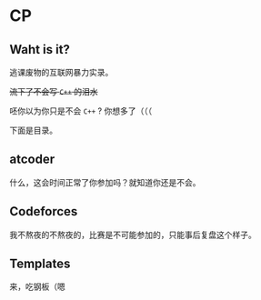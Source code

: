 # CP


## Waht is it?

逃课废物的互联网暴力实录。

~~流下了不会写 `C++` 的泪水~~

呸你以为你只是不会 `C++` ? 你想多了（（（

下面是目录。

## atcoder

什么，这会时间正常了你参加吗？就知道你还是不会。

## Codeforces

我不熬夜的不熬夜的，比赛是不可能参加的，只能事后复盘这个样子。

## Templates

来，吃钢板（嗯

